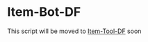 # Item-Bot-DF
This script will be moved to [Item-Tool-DF](https://github.com/Silveee/Item-Tool-DF) soon
